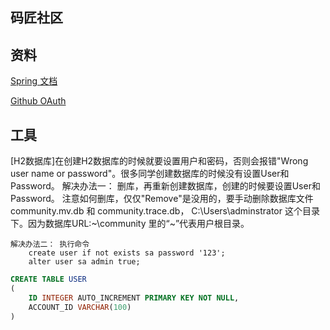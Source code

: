 ## 码匠社区

## 资料
[Spring 文档](https://spring.io/guides)

[Github OAuth](https://developer.github.com/apps/building-oauth-apps/creating-an-oauth-app/)

## 工具

[H2数据库]在创建H2数据库的时候就要设置用户和密码，否则会报错"Wrong user name or password"。很多同学创建数据库的时候没有设置User和Password。
    解决办法一：
        删库，再重新创建数据库，创建的时候要设置User和Password。
        注意如何删库，仅仅"Remove"是没用的，要手动删除数据库文件 community.mv.db 和 community.trace.db，
        C:\Users\adminstrator 这个目录下。因为数据库URL:~\community 里的“~”代表用户根目录。

    解决办法二： 执行命令
        create user if not exists sa password '123';
        alter user sa admin true;

```sql
CREATE TABLE USER
(
    ID INTEGER AUTO_INCREMENT PRIMARY KEY NOT NULL,
    ACCOUNT_ID VARCHAR(100)
)
```